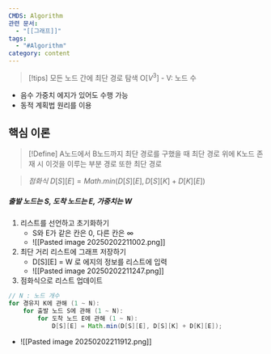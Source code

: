 ```yaml
---
CMDS: Algorithm
관련 문서:
  - "[[그래프]]"
tags:
  - "#Algorithm"
category: content
---
```

>[!tips]
>모든 노드 간에 최단 경로 탐색
>O\[$V^3$\] - V: 노드 수
- 음수 가중치 에지가 있어도 수행 가능
- 동적 계획법 원리를 이용

## 핵심 이론
>[!Define]
>A노드에서 B노드까지 최단 경로를 구했을 때 최단 경로 위에 K노드 존재 시 이것을 이루는 부분 경로 또한 최단 경로

> *점화식*
> $D[S][E] = Math.min(D[S][E], D[S][K] + D[K][E])$

##### 출발 노드는 S, 도착 노드는 E, 가중치는 W
1. 리스트를 선언하고 초기화하기
	- S와 E가 같은 칸은 0, 다른 칸은 $\infty$
	- ![[Pasted image 20250202211002.png]]
2. 최단 거리 리스트에 그래프 저장하기
	- D\[S\]\[E\] = W 로 에지의 정보를 리스트에 입력
	- ![[Pasted image 20250202211247.png]]
3. 점화식으로 리스트 업데이트
```java
// N : 노드 개수
for 경유지 K에 관해 (1 ~ N):
	for 출발 노드 S에 관해 (1 ~ N):
		for 도착 노드 E에 관해 (1 ~ N):
			D[S][E] = Math.min(D[S][E], D[S][K] + D[K][E]);
```
- ![[Pasted image 20250202211912.png]]

